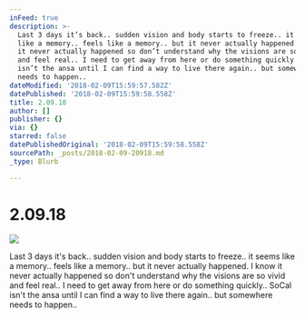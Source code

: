```yaml
---
inFeed: true
description: >-
  Last 3 days it’s back.. sudden vision and body starts to freeze.. it seems
  like a memory.. feels like a memory.. but it never actually happened. I know
  it never actually happened so don’t understand why the visions are so vivid
  and feel real.. I need to get away from here or do something quickly.. SoCal
  isn’t the ansa until I can find a way to live there again.. but somewhere
  needs to happen..
dateModified: '2018-02-09T15:59:57.582Z'
datePublished: '2018-02-09T15:59:58.558Z'
title: 2.09.18
author: []
publisher: {}
via: {}
starred: false
datePublishedOriginal: '2018-02-09T15:59:58.558Z'
sourcePath: _posts/2018-02-09-20918.md
_type: Blurb

---
```

# 2.09.18
![](https://the-grid-user-content.s3-us-west-2.amazonaws.com/00d325ff-328d-4e5c-a663-ac2aaa09c1cd.jpg)

Last 3 days it's back.. sudden vision and body starts to freeze.. it seems like a memory.. feels like a memory.. but it never actually happened. I know it never actually happened so don't understand why the visions are so vivid and feel real.. I need to get away from here or do something quickly.. SoCal isn't the ansa until I can find a way to live there again.. but somewhere needs to happen..